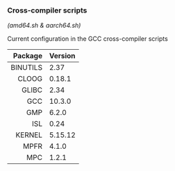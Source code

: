 ### Cross-compiler scripts  
_(amd64.sh & aarch64.sh)_

Current configuration in the GCC cross-compiler scripts

Package|Version
--:|:--
BINUTILS|2.37
CLOOG|0.18.1
GLIBC|2.34
GCC|10.3.0
GMP|6.2.0
ISL|0.24
KERNEL|5.15.12
MPFR|4.1.0
MPC|1.2.1
